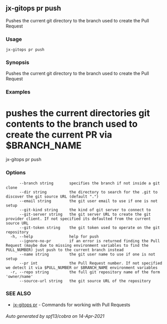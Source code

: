 ## jx-gitops pr push

Pushes the current git directory to the branch used to create the Pull Request

### Usage

```
jx-gitops pr push
```

### Synopsis

Pushes the current git directory to the branch used to create the Pull Request

### Examples

  # pushes the current directories git contents to the branch used to create the current PR via $BRANCH_NAME
  jx-gitops pr push

### Options

```
      --branch string       specifies the branch if not inside a git clone
      --dir string          the directory to search for the .git to discover the git source URL (default ".")
      --email string        the git user email to use if one is not setup
      --git-kind string     the kind of git server to connect to
      --git-server string   the git server URL to create the git provider client. If not specified its defaulted from the current source URL
      --git-token string    the git token used to operate on the git repository
  -h, --help                help for push
      --ignore-no-pr        if an error is returned finding the Pull Request (maybe due to missing environment variables to find the PULL_NUMBER) just push to the current branch instead
      --name string         the git user name to use if one is not setup
      --pr int              the Pull Request number. If not specified we detect it via $PULL_NUMBER or $BRANCH_NAME environment variables
  -r, --repo string         the full git repository name of the form 'owner/name'
      --source-url string   the git source URL of the repository
```

### SEE ALSO

* [jx-gitops pr](jx-gitops_pr.md)	 - Commands for working with Pull Requests

###### Auto generated by spf13/cobra on 14-Apr-2021
